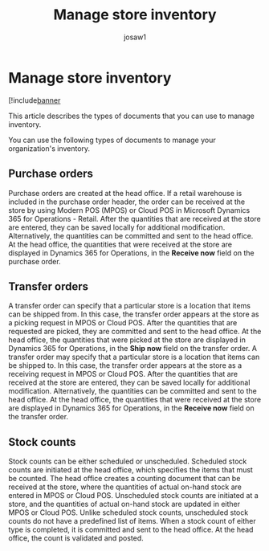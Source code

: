 ﻿---
# required metadata

title: Manage store inventory
description: This article describes the types of documents that you can use to manage inventory.
author: josaw1
manager: AnnBe
ms.date: 04/04/2017
ms.topic: article
ms.prod: 
ms.service: Dynamics365Operations
ms.technology: 

# optional metadata

# ms.search.form: 
# ROBOTS: 
audience: Application User
# ms.devlang: 
# ms.reviewer: josaw1
ms.search.scope: AX 7.0.0, Operations, Core
# ms.tgt_pltfrm: 
ms.custom: 21391
ms.assetid: bfef3717-d0e0-491d-8466-d8a9c995177d
ms.search.region: global
ms.search.industry: Retail
ms.author: rubendel
ms.search.validFrom: 2016-02-28
ms.dyn365.ops.version: AX 7.0.0

---

# Manage store inventory

[!include[banner](includes/banner.md)


This article describes the types of documents that you can use to manage inventory.

You can use the following types of documents to manage your organization's inventory.

## Purchase orders
Purchase orders are created at the head office. If a retail warehouse is included in the purchase order header, the order can be received at the store by using Modern POS (MPOS) or Cloud POS in Microsoft Dynamics 365 for Operations - Retail. After the quantities that are received at the store are entered, they can be saved locally for additional modification. Alternatively, the quantities can be committed and sent to the head office. At the head office, the quantities that were received at the store are displayed in Dynamics 365 for Operations, in the **Receive now** field on the purchase order.

## Transfer orders
A transfer order can specify that a particular store is a location that items can be shipped from. In this case, the transfer order appears at the store as a picking request in MPOS or Cloud POS. After the quantities that are requested are picked, they are committed and sent to the head office. At the head office, the quantities that were picked at the store are displayed in Dynamics 365 for Operations, in the **Ship now** field on the transfer order. A transfer order may specify that a particular store is a location that items can be shipped to. In this case, the transfer order appears at the store as a receiving request in MPOS or Cloud POS. After the quantities that are received at the store are entered, they can be saved locally for additional modification. Alternatively, the quantities can be committed and sent to the head office. At the head office, the quantities that were received at the store are displayed in Dynamics 365 for Operations, in the **Receive now** field on the transfer order.

## Stock counts
Stock counts can be either scheduled or unscheduled. Scheduled stock counts are initiated at the head office, which specifies the items that must be counted. The head office creates a counting document that can be received at the store, where the quantities of actual on-hand stock are entered in MPOS or Cloud POS. Unscheduled stock counts are initiated at a store, and the quantities of actual on-hand stock are updated in either MPOS or Cloud POS. Unlike scheduled stock counts, unscheduled stock counts do not have a predefined list of items. When a stock count of either type is completed, it is committed and sent to the head office. At the head office, the count is validated and posted.




